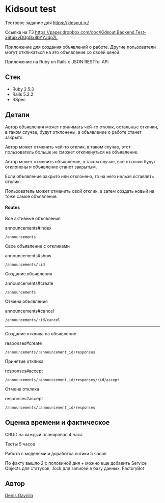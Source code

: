 # Kidsout test

Тестовое задание для https://kidsout.ru/

Ссылка на ТЗ https://paper.dropbox.com/doc/Kidsout.Backend.Test-x6tujxvDGgGx8bYYJdp7L

Приложение для создания объявлений о работе. Другие пользователи могут откликаться на это объявление со своей ценой. 

Приложение на Ruby on Rails с JSON RESTful API

## Стек

* Ruby 2.5.3
* Rails 5.2.2
* RSpec

## Детали

Автор объявления может принимать чей-то отклик, остальные отклики, в таком случае, будут отклонены, а объявление о работе станет закрыто.

Автор может отменить чей-то отклик, в таком случае, этот пользователь больше не сможет откликнуться на объявление.

Автор может отменить объявление, в таком случае, все отклики будут отклонены и объявление станет закрытым.

Если объявление закрыто или отклонено, то на него нельзя оставлять отклик.

Пользователь может отменить свой отклик, а затем создать новый на тоже самое объявление.

#### Routes

Все активные объявления

announcements#index
```
/announcements
```

Свое объявление с откликами

announcements#show
```
/announcements/:id
```

Создание объявления

announcements#create
```
/announcements
```

Отмена объявления

announcements#cancel

```
/announcements/:id/cancel
```
---

Создание отклика на объявление

responses#create

```
/announcements/:announcement_id/responses
```

Принятие отклика

responses#accept

```
/announcements/:announcement_id/responses/:id/accept
```

Отмена отклика

responses#accept

```
/announcements/:announcement_id/responses
```

## Оценка времени и фактическое

CRUD на каждый планировал 4 часа

Тесты 5 часов

Работа с моделями и доработка логики 5 часов

По факту вышло 2 с половиной дня + можно еще добавить Service Objects для статусов, .lock для записей в базу данных, FactoryBot

## Автор
[Denis Gavrilin](https://github.com/swol1)
